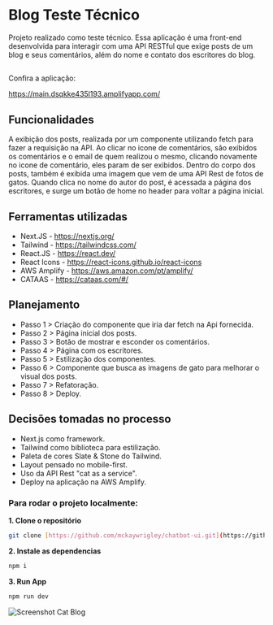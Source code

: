 # Blog Teste Técnico

Projeto realizado como teste técnico.
Essa aplicação é uma front-end desenvolvida para interagir com uma API RESTful que exige posts de um blog e seus comentários, além do nome e contato dos escritores do blog.

##

Confira a aplicação: 

https://main.dsqkke435l193.amplifyapp.com/

## Funcionalidades

A exibição dos posts, realizada por um componente utilizando fetch para fazer a requisição na API. Ao clicar no icone de comentários, são exibidos os comentários e o email de quem realizou o mesmo, clicando novamente no icone de comentário, eles param de ser exibidos. Dentro do corpo dos posts, também é exibida uma imagem que vem de uma API Rest de fotos de gatos. Quando clica no nome do autor do post, é acessada a página dos escritores, e surge um botão de home no header para voltar a página inicial.

## Ferramentas utilizadas

- Next.JS - https://nextjs.org/
- Tailwind - https://tailwindcss.com/
- React.JS - https://react.dev/
- React Icons - https://react-icons.github.io/react-icons
- AWS Amplify - https://aws.amazon.com/pt/amplify/
- CATAAS - https://cataas.com/#/

## Planejamento

- Passo 1 > Criação do componente que iria dar fetch na Api fornecida.
- Passo 2 > Página inicial dos posts.
- Passo 3 > Botão de mostrar e esconder os comentários.
- Passo 4 > Página com os escritores.
- Passo 5 > Estilização dos componentes.
- Passo 6 > Componente que busca as imagens de gato para melhorar o visual dos posts.
- Passo 7 > Refatoração.
- Passo 8 > Deploy.

## Decisões tomadas no processo

- Next.js como framework.
- Tailwind como biblioteca para estilização.
- Paleta de cores Slate & Stone do Tailwind.
- Layout pensado no mobile-first.
- Uso da API Rest "cat as a service".
- Deploy na aplicação na AWS Amplify.

### Para rodar o projeto localmente:

**1. Clone o repositório**

```bash
git clone [https://github.com/mckaywrigley/chatbot-ui.git](https://github.com/jotasilvadev/test-tecnico-blog.git)
```

**2. Instale as dependencias**

```bash
npm i
```

**3. Run App**

```bash
npm run dev
```

![Screenshot Cat Blog](https://i.ibb.co/j4CRmxn/Whats-App-Image-2023-03-22-at-23-44-03.jpg)
